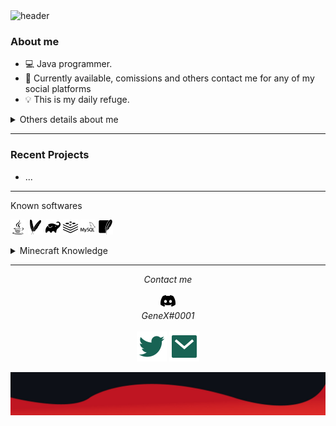 <img src="https://external-content.duckduckgo.com/iu/?u=https%3A%2F%2Fi0.wp.com%2Fnixcelsoft.com%2Fwp-content%2Fuploads%2F2020%2F06%2Fwebsite-development-banner.png%3Fssl%3D1&f=1&nofb=1" alt="header">

### About me

- 💻 Java programmer.
- 💬 Currently available, comissions and others contact me for any of my social platforms
- 💡 This is my daily refuge.

<details>
  <summary>Others details about me</summary>
  <br>
  - I don't have a course, I do this just for a hobby.
  <br>
</details>

---

### Recent Projects

- ...
---

Known softwares
<p align="left">
  <img src="https://raw.githubusercontent.com/sirgenex/sirgenex/main/softwares/java.svg" alt="Java" width="24" height="24"/> 
  <img src="https://raw.githubusercontent.com/sirgenex/sirgenex/main/softwares/maven.svg" alt="Maven" width="24" height="24"/> 
  <img src="https://raw.githubusercontent.com/sirgenex/sirgenex/main/softwares/gradle.svg" alt="Gradle" width="24" height="24"/> 
  <img src="https://raw.githubusercontent.com/sirgenex/sirgenex/main/softwares/redis.svg" alt="Redis" width="24" height="24"/> 
  <img src="https://raw.githubusercontent.com/sirgenex/sirgenex/main/softwares/mysql.svg" alt="MySQL" width="24" height="24"/>
  <img src="https://raw.githubusercontent.com/sirgenex/sirgenex/main/softwares/sqlite.svg" alt="SQLite" width="24" height="24"/>  
</p>

<details>
  <summary>Minecraft Knowledge</summary>
  
  <br><img src="https://raw.githubusercontent.com/sirgenex/sirgenex/main/minecraft/spigot.png" alt="Spigot" width="24" height="24"/>  Spigot
  <br><img src="https://raw.githubusercontent.com/sirgenex/sirgenex/main/minecraft/bukkit.jfif" alt="Bukkit" width="24" height="24"/>  Bukkit
<br><img src="https://raw.githubusercontent.com/sirgenex/sirgenex/main/minecraft/bungeecord.png" alt="BungeeCord" width="24" height="24"/>  BungeeCord
<br><br>- SQLite/MySQL/Redis/Flatfile/MongoDB
<br>- NMS/Packets/Stream/Lambda
<br><br>And many others! I have 6 years of minecraft codding experience, currently hireable.
</details>

---

<p align="center">
  <i>Contact me</i>
</p>
    
<p align="center">
  <img width="24" src="https://raw.githubusercontent.com/sirgenex/sirgenex/main/contacts/discord.svg" alt="Discord">
  <br>  
    <i>GeneX#0001</i>
  <br><br>
    <a href="https://twitter.com/fromgaabriel" alt="Twitter"><img src="https://raw.githubusercontent.com/sirgenex/sirgenex/main/contacts/twitter.svg"></a>
    <a href="mailto:gabrielcorreabruck@gmail.com" alt="Email"><img src="https://raw.githubusercontent.com/sirgenex/sirgenex/main/contacts/mail.svg"></a>
</p>

<img src="https://raw.githubusercontent.com/sirgenex/sirgenex/main/others/footer.jpg" alt="footer">

